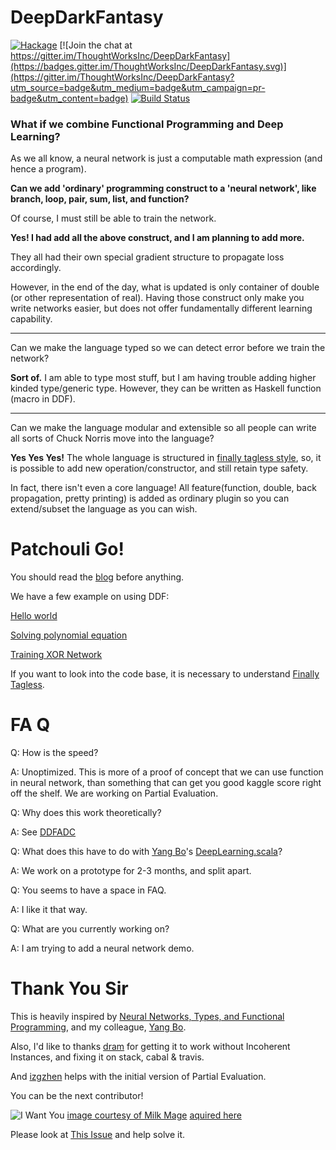 # DeepDarkFantasy

[![Hackage](https://img.shields.io/hackage/v/DeepDarkFantasy.svg)](http://hackage.haskell.org/package/DeepDarkFantasy)
[![Join the chat at https://gitter.im/ThoughtWorksInc/DeepDarkFantasy](https://badges.gitter.im/ThoughtWorksInc/DeepDarkFantasy.svg)](https://gitter.im/ThoughtWorksInc/DeepDarkFantasy?utm_source=badge&utm_medium=badge&utm_campaign=pr-badge&utm_content=badge)
[![Build Status](https://travis-ci.org/ThoughtWorksInc/DeepDarkFantasy.svg?branch=master)](https://travis-ci.org/ThoughtWorksInc/DeepDarkFantasy)

### What if we combine Functional Programming and Deep Learning?

As we all know, a neural network is just a computable math expression (and hence a program). 

**Can we add 'ordinary' programming construct to a 'neural network', like branch, loop, pair, sum, list, and function?** 

Of course, I must still be able to train the network.

**Yes! I had add all the above construct, and I am planning to add more.** 

They all had their own special gradient structure to propagate loss accordingly. 

However, in the end of the day, what is updated is only container of double (or other representation of real).
Having those construct only make you write networks easier, but does not offer fundamentally different learning capability.

----------

Can we make the language typed so we can detect error before we train the network?

**Sort of.** I am able to type most stuff, but I am having trouble adding higher kinded type/generic type. However, they can be written as Haskell function (macro in DDF).

----------

Can we make the language modular and extensible so all people can write all sorts of Chuck Norris move into the language?

**Yes Yes Yes!** The whole language is structured in [finally tagless style](http://okmij.org/ftp/tagless-final/JFP.pdf), so, it is possible to add new operation/constructor, and still retain type safety.

In fact, there isn't even a core language! All feature(function, double, back propagation, pretty printing) is added as ordinary plugin so you can extend/subset the language as you can wish.

# Patchouli Go!

You should read the [blog](http://marisa.moe/2017/DLPL/) before anything.

We have a few example on using DDF:

[Hello world](DDF/Sam/Hello.lhs)

[Solving polynomial equation](DDF/Sam/Poly.lhs)

[Training XOR Network](DDF/Sam/Xor.lhs)

If you want to look into the code base, it is necessary to understand [Finally Tagless](http://www.cs.cornell.edu/info/projects/nuprl/PRLSeminar/PRLSeminar2011/Chung-chiehShan-FinallyTaglessPartiallyEevaluated.pdf).

# FA Q

Q: How is the speed?

A: Unoptimized. This is more of a proof of concept that we can use function in neural network, than something that can get you good kaggle score right off the shelf. We are working on Partial Evaluation.

Q: Why does this work theoretically?

A: See [DDFADC](https://github.com/MarisaKirisame/DDFADC)

Q: What does this have to do with [Yang Bo](https://github.com/Atry)'s [DeepLearning.scala](https://github.com/ThoughtWorksInc/DeepLearning.scala/)?

A: We work on a prototype for 2-3 months, and split apart.

Q: You seems to have a space in FAQ.

A: I like it that way.

Q: What are you currently working on?

A: I am trying to add a neural network demo.

# Thank You Sir

This is heavily inspired by [Neural Networks, Types, and Functional Programming](http://colah.github.io/posts/2015-09-NN-Types-FP/), and my colleague, [Yang Bo](https://github.com/Atry).

Also, I'd like to thanks [dram](https://github.com/dramforever) for getting it to work without Incoherent Instances, and fixing it on stack, cabal & travis.

And [izgzhen](https://github.com/izgzhen) helps with the initial version of Partial Evaluation.

You can be the next contributor!

![I Want You](img/I_Want_You.png "Baka!")
[image courtesy of Milk Mage](http://www.pixiv.net/member_illust.php?id=461351)
[aquired here](img/I_Want_You_Image_Courtesy.png)

Please look at [This Issue](https://github.com/ThoughtWorksInc/DeepDarkFantasy/issues/174) and help solve it.
